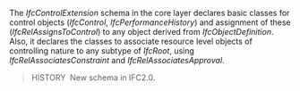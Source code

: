 ﻿The _IfcControlExtension_ schema in the core layer declares basic classes for control objects (_IfcControl_, _IfcPerformanceHistory_) and assignment of these (_IfcRelAssignsToControl_) to any object derived from _IfcObjectDefinition_. Also, it declares the classes to associate resource level objects of controlling nature to any subtype of _IfcRoot_, using _IfcRelAssociatesConstraint_ and _IfcRelAssociatesApproval_.

> HISTORY&nbsp; New schema in IFC2.0.